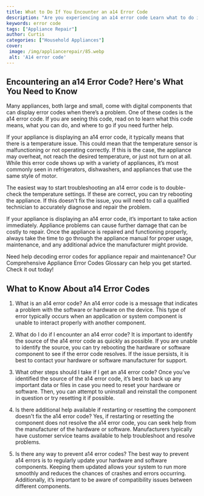 ```yaml
---
title: What to Do If You Encounter an a14 Error Code
description: "Are you experiencing an a14 error code Learn what to do in this helpful blog post to help you identify the issue and resolve it quickly"
keywords: error code
tags: ["Appliance Repair"]
author: Curtis
categories: ["Household Appliances"]
cover: 
 image: /img/appliancerepair/85.webp
 alt: 'A14 error code'
---
```

## Encountering an a14 Error Code? Here's What You Need to Know

Many appliances, both large and small, come with digital components that can display error codes when there’s a problem. One of these codes is the a14 error code. If you are seeing this code, read on to learn what this code means, what you can do, and where to go if you need further help.

If your appliance is displaying an a14 error code, it typically means that there is a temperature issue. This could mean that the temperature sensor is malfunctioning or not operating correctly. If this is the case, the appliance may overheat, not reach the desired temperature, or just not turn on at all. While this error code shows up with a variety of appliances, it’s most commonly seen in refrigerators, dishwashers, and appliances that use the same style of motor.

The easiest way to start troubleshooting an a14 error code is to double-check the temperature settings. If these are correct, you can try rebooting the appliance. If this doesn't fix the issue, you will need to call a qualified technician to accurately diagnose and repair the problem.

If your appliance is displaying an a14 error code, it’s important to take action immediately. Appliance problems can cause further damage that can be costly to repair. Once the appliance is repaired and functioning properly, always take the time to go through the appliance manual for proper usage, maintenance, and any additional advice the manufacturer might provide. 

Need help decoding error codes for appliance repair and maintenance? Our Comprehensive Appliance Error Codes Glossary can help you get started. Check it out today!
## What to Know About a14 Error Codes

1. What is an a14 error code?
An a14 error code is a message that indicates a problem with the software or hardware on the device. This type of error typically occurs when an application or system component is unable to interact properly with another component.

2. What do I do if I encounter an a14 error code?
It is important to identify the source of the a14 error code as quickly as possible. If you are unable to identify the source, you can try rebooting the hardware or software component to see if the error code resolves. If the issue persists, it is best to contact your hardware or software manufacturer for support.

3. What other steps should I take if I get an a14 error code?
Once you’ve identified the source of the a14 error code, it’s best to back up any important data or files in case you need to reset your hardware or software. Then, you can attempt to uninstall and reinstall the component in question or try resetting it if possible.

4. Is there additional help available if restarting or resetting the component doesn't fix the a14 error code?
Yes, if restarting or resetting the component does not resolve the a14 error code, you can seek help from the manufacturer of the hardware or software. Manufacturers typically have customer service teams available to help troubleshoot and resolve problems.

5. Is there any way to prevent a14 error codes?
The best way to prevent a14 errors is to regularly update your hardware and software components. Keeping them updated allows your system to run more smoothly and reduces the chances of crashes and errors occurring. Additionally, it’s important to be aware of compatibility issues between different components.
